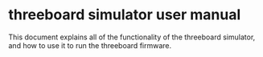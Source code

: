# threeboard simulator user manual

This document explains all of the functionality of the threeboard simulator, and how to use it to run the threeboard firmware.